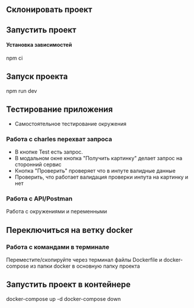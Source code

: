## Склонировать проект
## Запустить проект
#### Установка зависимостей
npm ci
## Запуск проекта
npm run dev

## Тестирование приложения
- Самостоятельное тестирование окружения
### Работа с charles перехват запроса
- В кнопке Test есть запрос.
- В модальном окне кнопка "Получить картинку" делает запрос на сторонний сервис
- Кнопка "Проверить" проверяет что в инпуте валидные данные
- Проверить, что работает валидация проверки инпута на картинку и нет

### Работа с API/Postman
Работа с окружениями и переменными

## Переключиться на ветку docker
### Работа с командами в терминале
Переместите/скопируйте через терминал файлы Dockerfile и docker-compose из папки docker в основную папку проекта
## Запустить проект в контейнере
docker-compose up -d
docker-compose down